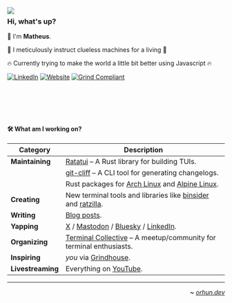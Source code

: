 <img align="left" src="https://raw.githubusercontent.com/matheussousaf/matheussousaf/refs/heads/master/assets/mobius.gif">

### Hi, what's up?  

👋 I'm **Matheus**.

🥷 I meticulously instruct clueless machines for a living 🥷  

🔥 Currently trying to make the world a little bit better using Javascript 🔥  

[![LinkedIn](https://img.shields.io/badge/LinkedIn-matheussousaf-0077B5?style=flat&logo=linkedin&logoColor=white)](https://linkedin.com/in/matheussousaf)
[![Website](https://img.shields.io/badge/Website-matheussousaf.dev-313131?style=flat&labelColor=545454&color=313131)](https://matheussousaf.dev)
[![Grind Compliant](https://img.shields.io/badge/Grind-Compliant-blue?style=flat&labelColor=545454&color=313131)](https://github.com/grindhousedev/grindlines)


<br>
<br>
<br>
<br>

#### 🛠️ What am I working on?

| **Category**      | **Description**                                                                                                                                                                                           |
| ----------------- | --------------------------------------------------------------------------------------------------------------------------------------------------------------------------------------------------------- |
| **Maintaining**   | [Ratatui](https://github.com/ratatui/ratatui) – A Rust library for building TUIs.                                                                                                                         |
|                   | [git-cliff](https://github.com/orhun/git-cliff) – A CLI tool for generating changelogs.                                                                                                                   |
|                   | Rust packages for [Arch Linux](https://archlinux.org/packages/?maintainer=orhun) and [Alpine Linux](https://pkgs.alpinelinux.org/packages?name=&branch=edge&repo=&arch=&maintainer=Orhun+Parmaks%C4%B1z). |
| **Creating**      | New terminal tools and libraries like [binsider](https://github.com/orhun/binsider) and [ratzilla](https://github.com/orhun/ratzilla).                                                                    |
| **Writing**       | [Blog posts](https://blog.orhun.dev).                                                                                                                                                                     |
| **Yapping**       | [X](https://x.com/orhundev) / [Mastodon](https://fosstodon.org/@orhun) / [Bluesky](https://bsky.app/profile/orhun.dev) / [LinkedIn](https://www.linkedin.com/in/orhunp).                                  |
| **Organizing**    | [Terminal Collective](https://terminalcollective.org) – A meetup/community for terminal enthusiasts.                                                                                                      |
| **Inspiring**     | _you_ via [Grindhouse](https://grindhouse.dev).                                                                                                                                                           |
| **Livestreaming** | Everything on [YouTube](https://www.youtube.com/@orhundev).                                                                                                                                               |

---

<div align="right">

**~** [_orhun.dev_](https://orhun.dev/)

</div>